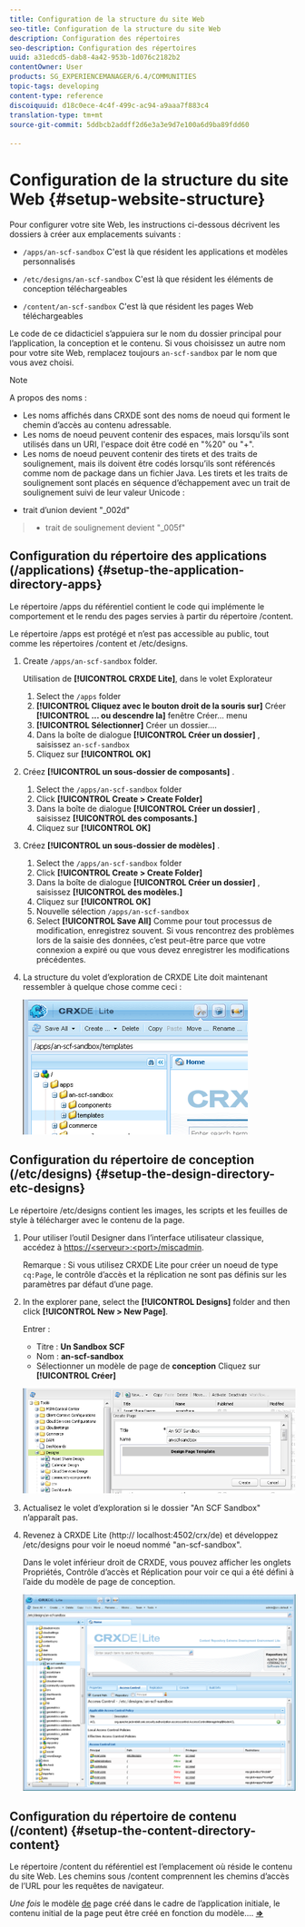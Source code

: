 ```yaml
---
title: Configuration de la structure du site Web
seo-title: Configuration de la structure du site Web
description: Configuration des répertoires
seo-description: Configuration des répertoires
uuid: a31edcd5-dab8-4a42-953b-1d076c2182b2
contentOwner: User
products: SG_EXPERIENCEMANAGER/6.4/COMMUNITIES
topic-tags: developing
content-type: reference
discoiquuid: d18c0ece-4c4f-499c-ac94-a9aaa7f883c4
translation-type: tm+mt
source-git-commit: 5ddbcb2addff2d6e3a3e9d7e100a6d9ba89fdd60

---
```



# Configuration de la structure du site Web {#setup-website-structure}

Pour configurer votre site Web, les instructions ci-dessous décrivent les dossiers à créer aux emplacements suivants :

* `/apps/an-scf-sandbox`
C&#39;est là que résident les applications et modèles personnalisés

* `/etc/designs/an-scf-sandbox`
C&#39;est là que résident les éléments de conception téléchargeables

* `/content/an-scf-sandbox`
C&#39;est là que résident les pages Web téléchargeables

Le code de ce didacticiel s’appuiera sur le nom du dossier principal pour l’application, la conception et le contenu. Si vous choisissez un autre nom pour votre site Web, remplacez toujours `an-scf-sandbox` par le nom que vous avez choisi.

>[!NOTE]
>
>A propos des noms :
>
>* Les noms affichés dans CRXDE sont des noms de noeud qui forment le chemin d’accès au contenu adressable.
>* Les noms de noeud peuvent contenir des espaces, mais lorsqu&#39;ils sont utilisés dans un URI, l&#39;espace doit être codé en &quot;%20&quot; ou &quot;+&quot;.
>* Les noms de noeud peuvent contenir des tirets et des traits de soulignement, mais ils doivent être codés lorsqu’ils sont référencés comme nom de package dans un fichier Java. Les tirets et les traits de soulignement sont placés en séquence d’échappement avec un trait de soulignement suivi de leur valeur Unicode :
   >
   >  
* trait d’union devient &quot;_002d&quot;
>  * trait de soulignement devient &quot;_005f&quot;


## Configuration du répertoire des applications (/applications) {#setup-the-application-directory-apps}

Le répertoire /apps du référentiel contient le code qui implémente le comportement et le rendu des pages servies à partir du répertoire /content.

Le répertoire /apps est protégé et n’est pas accessible au public, tout comme les répertoires /content et /etc/designs.

1. Create `/apps/an-scf-sandbox` folder.

   Utilisation de **[!UICONTROL CRXDE Lite]**, dans le volet Explorateur

   1. Select the `/apps` folder
   1. **[!UICONTROL Cliquez avec le bouton droit de la souris sur]** Créer **[!UICONTROL ... ou descendre la]** fenêtre Créer... menu
   1. **[!UICONTROL Sélectionner]** Créer un dossier....
   1. Dans la boîte de dialogue **[!UICONTROL Créer un dossier]** , saisissez `an-scf-sandbox`
   1. Cliquez sur **[!UICONTROL OK]**

1. Créez **[!UICONTROL un sous-dossier de composants]** .

   1. Select the `/apps/an-scf-sandbox` folder
   1. Click **[!UICONTROL Create > Create Folder]**
   1. Dans la boîte de dialogue **[!UICONTROL Créer un dossier]** , saisissez **[!UICONTROL des composants.]**
   1. Cliquez sur **[!UICONTROL OK]**

1. Créez **[!UICONTROL un sous-dossier de modèles]** .

   1. Select the `/apps/an-scf-sandbox` folder
   1. Click **[!UICONTROL Create > Create Folder]**
   1. Dans la boîte de dialogue **[!UICONTROL Créer un dossier]** , saisissez **[!UICONTROL des modèles.]**
   1. Cliquez sur **[!UICONTROL OK]**
   1. Nouvelle sélection `/apps/an-scf-sandbox`
   1. Select **[!UICONTROL Save All]**
   Comme pour tout processus de modification, enregistrez souvent. Si vous rencontrez des problèmes lors de la saisie des données, c’est peut-être parce que votre connexion a expiré ou que vous devez enregistrer les modifications précédentes.

1. La structure du volet d’exploration de CRXDE Lite doit maintenant ressembler à quelque chose comme ceci :

   ![chlimage_1-44](assets/chlimage_1-44.png)

## Configuration du répertoire de conception (/etc/designs) {#setup-the-design-directory-etc-designs}

Le répertoire /etc/designs contient les images, les scripts et les feuilles de style à télécharger avec le contenu de la page.

1. Pour utiliser l’outil Designer dans l’interface utilisateur classique, accédez à [https://&lt;serveur>:&lt;port>/miscadmin](http://localhost:4502/miscadmin).

   Remarque : Si vous utilisez CRXDE Lite pour créer un noeud de type `cq:Page`, le contrôle d’accès et la réplication ne sont pas définis sur les paramètres par défaut d’une page.

1. In the explorer pane, select the **[!UICONTROL Designs]** folder and then click **[!UICONTROL New > New Page]**.

   Entrer :

   * Titre : **Un Sandbox SCF**
   * Nom : **an-scf-sandbox**
   * Sélectionner un modèle de page de **conception**
   Cliquez sur **[!UICONTROL Créer]**

   ![chlimage_1-45](assets/chlimage_1-45.png)

1. Actualisez le volet d’exploration si le dossier &quot;An SCF Sandbox&quot; n’apparaît pas.

1. Revenez à CRXDE Lite (http:// localhost:4502/crx/de) et développez /etc/designs pour voir le noeud nommé &quot;an-scf-sandbox&quot;.

   Dans le volet inférieur droit de CRXDE, vous pouvez afficher les onglets Propriétés, Contrôle d’accès et Réplication pour voir ce qui a été défini à l’aide du modèle de page de conception.

   ![chlimage_1-46](assets/chlimage_1-46.png)

## Configuration du répertoire de contenu (/content) {#setup-the-content-directory-content}

Le répertoire /content du référentiel est l’emplacement où réside le contenu du site Web. Les chemins sous /content comprennent les chemins d’accès de l’URL pour les requêtes de navigateur.

*Une fois* le modèle [de](initial-app.md#createthepagetemplate) page créé dans le cadre de l’application initiale, le contenu initial de la page peut être créé en fonction du modèle.... [**⇒**](initial-app.md)